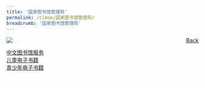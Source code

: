 ```yaml
---
title: '国家图书馆管理局'
permalink: /clmoe/国家图书馆管理局/
breadcrumb: '国家图书馆管理局'
---
```


<!-- Global site tag (gtag.js) - Google Ads: 726049306 -->
<script async src="https://www.googletagmanager.com/gtag/js?id=AW-726049306"></script>
<script>
  window.dataLayer = window.dataLayer || [];
  function gtag(){dataLayer.push(arguments);}
  gtag('js', new Date());

  gtag('config', 'AW-726049306');
</script>
<a href="/gallery/华文学习展示区-chinese-exhibitions-e/community-partners/" style="float:right;">Back</a>
 <img src="/images/NLB-CL.jpg"> <br/>

<a href="https://go.gov.sg/chinese-library-services" target="_blank">中文图书馆服务</a><br/>
<a href="https://go.gov.sg/children-books-we-love" target="_blank">儿童电子书籍</a><br/>
<a href="https://go.gov.sg/teen-books-we-love" target="_blank">青少年电子书籍</a>
<div class="btntop"><a href="#top" style="text-decoration:none;"><span style="color:white"><b>Top</b></span></a></div>
